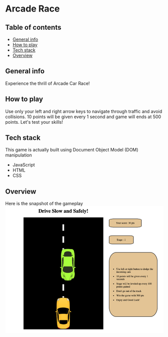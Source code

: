 # Arcade Race

## Table of contents
* [General info](#general-info)
* [How to play](#how-to-play)
* [Tech stack](#tech-stack)
* [Overview](#overview)


## General info
Experience the thrill of Arcade Car Race!

## How to play
Use only your left and right arrow keys to navigate through traffic and avoid collisions. 10 points will be given every 1 second and game will ends at 500 points. Let's test your skills!

## Tech stack
This game is actually built using Document Object Model (DOM) manipulation
* JavaScript
* HTML
* CSS

## Overview
Here is the snapshot of the gameplay
![Local Image](./Images/arcade.png)
